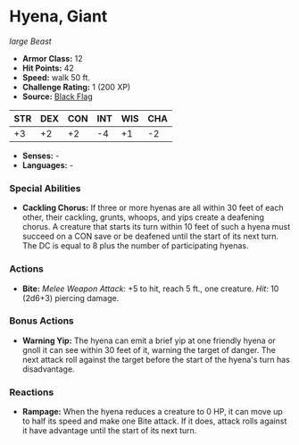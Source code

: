 # Hyena, Giant

*large* *Beast*

- **Armor Class:** 12
- **Hit Points:** 42 
- **Speed:** walk 50 ft.
- **Challenge Rating:** 1 (200 XP)
- **Source:** [Black Flag](https://koboldpress.com/kpstore/product/tovrpg-pg-mv/)

| STR | DEX | CON | INT | WIS | CHA |
| --- | --- | --- | --- | --- | --- |
| +3 | +2 | +2 | -4 | +1 | -2 |

- **Senses:** -
- **Languages:** -

### Special Abilities

- **Cackling Chorus:** If three or more hyenas are all within 30 feet of each other, their cackling, grunts, whoops, and yips create a deafening chorus. A creature that starts its turn within 10 feet of such a hyena must succeed on a CON save or be deafened until the start of its next turn. The DC is equal to 8 plus the number of participating hyenas.

### Actions

- **Bite:** _Melee Weapon Attack:_ +5 to hit, reach 5 ft., one creature. _Hit:_ 10 (2d6+3) piercing damage.

### Bonus Actions

- **Warning Yip:** The hyena can emit a brief yip at one friendly hyena or gnoll it can see within 30 feet of it, warning the target of danger. The next attack roll against the target before the start of the hyena's turn has disadvantage.

### Reactions

- **Rampage:** When the hyena reduces a creature to 0 HP, it can move up to half its speed and make one Bite attack. If it does, attack rolls against it have advantage until the start of its next turn.
